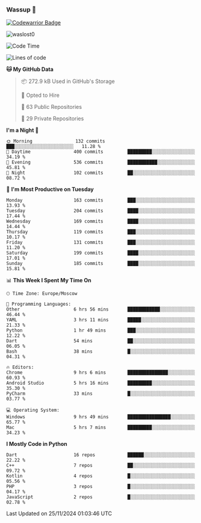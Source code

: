 ### Wassup 👋

[![Codewarrior Badge](https://www.codewars.com/users/waslost/badges/small)](https://www.codewars.com/users/waslost)

<p align="left"> <img src="https://komarev.com/ghpvc/?username=waslost0" alt="waslost0" /></p>

<!--START_SECTION:waka-->
![Code Time](http://img.shields.io/badge/Code%20Time-5%2C073%20hrs%2012%20mins-blue)

![Lines of code](https://img.shields.io/badge/From%20Hello%20World%20I%27ve%20Written-1.5%20million%20lines%20of%20code-blue)

**🐱 My GitHub Data** 

> 📦 272.9 kB Used in GitHub's Storage 
 > 
> 💼 Opted to Hire
 > 
> 📜 63 Public Repositories 
 > 
> 🔑 29 Private Repositories 
 > 
**I'm a Night 🦉** 

```text
🌞 Morning                132 commits         ███░░░░░░░░░░░░░░░░░░░░░░   11.28 % 
🌆 Daytime                400 commits         █████████░░░░░░░░░░░░░░░░   34.19 % 
🌃 Evening                536 commits         ███████████░░░░░░░░░░░░░░   45.81 % 
🌙 Night                  102 commits         ██░░░░░░░░░░░░░░░░░░░░░░░   08.72 % 
```
📅 **I'm Most Productive on Tuesday** 

```text
Monday                   163 commits         ███░░░░░░░░░░░░░░░░░░░░░░   13.93 % 
Tuesday                  204 commits         ████░░░░░░░░░░░░░░░░░░░░░   17.44 % 
Wednesday                169 commits         ████░░░░░░░░░░░░░░░░░░░░░   14.44 % 
Thursday                 119 commits         ███░░░░░░░░░░░░░░░░░░░░░░   10.17 % 
Friday                   131 commits         ███░░░░░░░░░░░░░░░░░░░░░░   11.20 % 
Saturday                 199 commits         ████░░░░░░░░░░░░░░░░░░░░░   17.01 % 
Sunday                   185 commits         ████░░░░░░░░░░░░░░░░░░░░░   15.81 % 
```


📊 **This Week I Spent My Time On** 

```text
🕑︎ Time Zone: Europe/Moscow

💬 Programming Languages: 
Other                    6 hrs 56 mins       ████████████░░░░░░░░░░░░░   46.44 % 
YAML                     3 hrs 11 mins       █████░░░░░░░░░░░░░░░░░░░░   21.33 % 
Python                   1 hr 49 mins        ███░░░░░░░░░░░░░░░░░░░░░░   12.22 % 
Dart                     54 mins             ██░░░░░░░░░░░░░░░░░░░░░░░   06.05 % 
Bash                     38 mins             █░░░░░░░░░░░░░░░░░░░░░░░░   04.31 % 

🔥 Editors: 
Chrome                   9 hrs 6 mins        ███████████████░░░░░░░░░░   60.93 % 
Android Studio           5 hrs 16 mins       █████████░░░░░░░░░░░░░░░░   35.30 % 
PyCharm                  33 mins             █░░░░░░░░░░░░░░░░░░░░░░░░   03.77 % 

💻 Operating System: 
Windows                  9 hrs 49 mins       ████████████████░░░░░░░░░   65.77 % 
Mac                      5 hrs 7 mins        █████████░░░░░░░░░░░░░░░░   34.23 % 
```

**I Mostly Code in Python** 

```text
Dart                     16 repos            ██████░░░░░░░░░░░░░░░░░░░   22.22 % 
C++                      7 repos             ██░░░░░░░░░░░░░░░░░░░░░░░   09.72 % 
Kotlin                   4 repos             █░░░░░░░░░░░░░░░░░░░░░░░░   05.56 % 
PHP                      3 repos             █░░░░░░░░░░░░░░░░░░░░░░░░   04.17 % 
JavaScript               2 repos             █░░░░░░░░░░░░░░░░░░░░░░░░   02.78 % 
```




 Last Updated on 25/11/2024 01:03:46 UTC
<!--END_SECTION:waka-->

